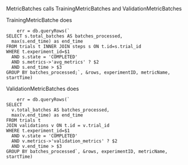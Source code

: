 MetricBatches calls TrainingMetricBatches and ValidationMetricBatches

TrainingMetricBatche does

```
	err = db.queryRows(`
SELECT s.total_batches AS batches_processed,
  max(s.end_time) as end_time
FROM trials t INNER JOIN steps s ON t.id=s.trial_id
WHERE t.experiment_id=$1
  AND s.state = 'COMPLETED'
  AND s.metrics->'avg_metrics' ? $2
  AND s.end_time > $3
GROUP BY batches_processed;`, &rows, experimentID, metricName, startTime)
```

ValidationMetricBatches does

```
	err = db.queryRows(`
SELECT
  v.total_batches AS batches_processed,
  max(v.end_time) as end_time
FROM trials t
JOIN validations v ON t.id = v.trial_id
WHERE t.experiment_id=$1
  AND v.state = 'COMPLETED'
  AND v.metrics->'validation_metrics' ? $2
  AND v.end_time > $3
GROUP BY batches_processed`, &rows, experimentID, metricName, startTime)
```
